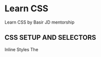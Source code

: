 # Learn CSS
Learn CSS by Basir JD mentorship
## CSS SETUP AND SELECTORS
Inline Styles
The <style> Tag
Linking the CSS File
Tag Name
Class Name
Multiple Classes
ID Name
Classes and IDs
Specificity
Chaining Selectors
Nested Elements
Chaining and Specificity
Important
Multiple Selectors
Review CSS Selectors
## CSS VISUAL RULES
CSS Structure
Font Family
Font Size
Font Weight
Text Align
Color
Opacity
Background Image
Review Visual Rules
## THE BOX MODEL
The Box Model
Height and Width
Borders
Border Radius
Padding
Margins
Auto
Margin Collapse
Minimum and Maximum Height and Width
Overflow
Resetting Defaults
Visibility
Review
## CHANGING THE BOX MODEL
Box Model: Content-Box
Box Model: Border-Box
The New Box Model
Review: Changing the Box Model
## CSS DISPLAY AND POSITIONING
Flow of HTML
Position
Position: Relative
Position: Absolute
Position: Fixed
Z-Index
Inline Display
Block Display
Inline-Block Display
Float
Clear
Review: Layout
## CSS COLOR
Foreground vs Background
Hexadecimal
RGB Colors
Hex and RGB
Hue, Saturation, and Lightness
Opacity and Alpha
Color Review
## CSS TYPOGRAPHY
Font Family
Font Weight
Font Style
Word Spacing
Letter Spacing
Text Transformation
Text Alignment
Line Height Anatomy
Line Height
Serif and Sans Serif
Fallback Fonts
Linking Fonts
Font-Face
Review
## CSS GRID ESSENTIALS
Creating a Grid
Creating Columns
Creating Rows
Grid Template
Fraction
Repeat
minmax
Grid Gap
Grid Items
Multiple Row Items
Grid Row
Grid Column
Grid Area
Review
## ADVANCED CSS GRID
Grid Template Areas
Overlapping Elements
Justify Items
Justify Content
Align Items
Align Content
Justify Self and Align Self
Implicit vs. Explicit Grid
Grid Auto Rows and Grid Auto Columns
Grid Auto Flow
Review
